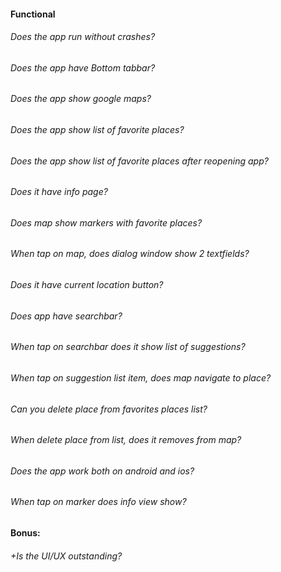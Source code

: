 #### Functional

###### Does the app run without crashes?

###### Does the app have Bottom tabbar?

###### Does the app show google maps?

###### Does the app show list of favorite places?

###### Does the app show list of favorite places after reopening app?

###### Does it have info page?

###### Does map show markers with favorite places?

###### When tap on map, does dialog window show 2 textfields?

###### Does it have current location button?

###### Does app have searchbar?

###### When tap on searchbar does it show list of suggestions?

###### When tap on suggestion list item, does map navigate to place?

###### Can you delete place from favorites places list?

###### When delete place from list, does it removes from map?

###### Does the app work both on android and ios?

###### When tap on marker does info view show?

#### Bonus:

###### +Is the UI/UX outstanding?
